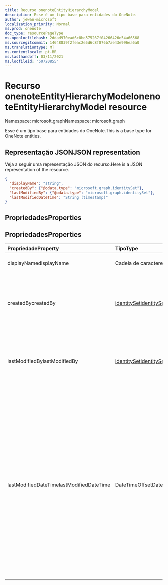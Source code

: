 ```yaml
---
title: Recurso onenoteEntityHierarchyModel
description: Esse é um tipo base para entidades do OneNote.
author: jewan-microsoft
localization_priority: Normal
ms.prod: onenote
doc_type: resourcePageType
ms.openlocfilehash: 2ddad970ead6c8bd575267f04266426e54a66568
ms.sourcegitcommit: 14648839f2feac2e5d6c8f876b7ae43e996ea6a0
ms.translationtype: MT
ms.contentlocale: pt-BR
ms.lasthandoff: 03/11/2021
ms.locfileid: "50720855"
---
```

# <a name="onenoteentityhierarchymodel-resource"></a><span data-ttu-id="4a7b0-103">Recurso onenoteEntityHierarchyModel</span><span class="sxs-lookup"><span data-stu-id="4a7b0-103">onenoteEntityHierarchyModel resource</span></span>

<span data-ttu-id="4a7b0-104">Namespace: microsoft.graph</span><span class="sxs-lookup"><span data-stu-id="4a7b0-104">Namespace: microsoft.graph</span></span>

<span data-ttu-id="4a7b0-105">Esse é um tipo base para entidades do OneNote.</span><span class="sxs-lookup"><span data-stu-id="4a7b0-105">This is a base type for OneNote entities.</span></span>

## <a name="json-representation"></a><span data-ttu-id="4a7b0-106">Representação JSON</span><span class="sxs-lookup"><span data-stu-id="4a7b0-106">JSON representation</span></span>

<span data-ttu-id="4a7b0-107">Veja a seguir uma representação JSON do recurso.</span><span class="sxs-lookup"><span data-stu-id="4a7b0-107">Here is a JSON representation of the resource.</span></span>

<!-- {
  "blockType": "resource",
  "abstract": true,
  "baseType": "microsoft.graph.onenoteEntitySchemaObjectModel",
  "optionalProperties": [
    "self"
  ],
  "@odata.type": "microsoft.graph.onenoteEntityHierarchyModel"
}-->

```json
{
  "displayName": "string",
  "createdBy": {"@odata.type": "microsoft.graph.identitySet"},
  "lastModifiedBy": {"@odata.type": "microsoft.graph.identitySet"},
  "lastModifiedDateTime": "String (timestamp)"
}

```
## <a name="properties"></a><span data-ttu-id="4a7b0-108">Propriedades</span><span class="sxs-lookup"><span data-stu-id="4a7b0-108">Properties</span></span>
## <a name="properties"></a><span data-ttu-id="4a7b0-109">Propriedades</span><span class="sxs-lookup"><span data-stu-id="4a7b0-109">Properties</span></span>
| <span data-ttu-id="4a7b0-110">Propriedade</span><span class="sxs-lookup"><span data-stu-id="4a7b0-110">Property</span></span>     | <span data-ttu-id="4a7b0-111">Tipo</span><span class="sxs-lookup"><span data-stu-id="4a7b0-111">Type</span></span>   |<span data-ttu-id="4a7b0-112">Descrição</span><span class="sxs-lookup"><span data-stu-id="4a7b0-112">Description</span></span>|
|:---------------|:--------|:----------|
|<span data-ttu-id="4a7b0-113">displayName</span><span class="sxs-lookup"><span data-stu-id="4a7b0-113">displayName</span></span>|<span data-ttu-id="4a7b0-114">Cadeia de caracteres</span><span class="sxs-lookup"><span data-stu-id="4a7b0-114">String</span></span>|<span data-ttu-id="4a7b0-115">O nome do bloco de anotações.</span><span class="sxs-lookup"><span data-stu-id="4a7b0-115">The name of the notebook.</span></span>|
|<span data-ttu-id="4a7b0-116">createdBy</span><span class="sxs-lookup"><span data-stu-id="4a7b0-116">createdBy</span></span>|[<span data-ttu-id="4a7b0-117">identitySet</span><span class="sxs-lookup"><span data-stu-id="4a7b0-117">identitySet</span></span>](identityset.md)|<span data-ttu-id="4a7b0-p101">Identidade do usuário, dispositivo e aplicativo que criou o item. Somente leitura.</span><span class="sxs-lookup"><span data-stu-id="4a7b0-p101">Identity of the user, device, and application which created the item. Read-only.</span></span>|
|<span data-ttu-id="4a7b0-120">lastModifiedBy</span><span class="sxs-lookup"><span data-stu-id="4a7b0-120">lastModifiedBy</span></span>|[<span data-ttu-id="4a7b0-121">identitySet</span><span class="sxs-lookup"><span data-stu-id="4a7b0-121">identitySet</span></span>](identityset.md)|<span data-ttu-id="4a7b0-p102">Identidade do usuário, dispositivo e aplicativo que criou o item. Somente leitura.</span><span class="sxs-lookup"><span data-stu-id="4a7b0-p102">Identity of the user, device, and application which created the item. Read-only.</span></span>|
|<span data-ttu-id="4a7b0-124">lastModifiedDateTime</span><span class="sxs-lookup"><span data-stu-id="4a7b0-124">lastModifiedDateTime</span></span>|<span data-ttu-id="4a7b0-125">DateTimeOffset</span><span class="sxs-lookup"><span data-stu-id="4a7b0-125">DateTimeOffset</span></span>|<span data-ttu-id="4a7b0-126">A data e hora da última modificação do bloco de anotações.</span><span class="sxs-lookup"><span data-stu-id="4a7b0-126">The date and time when the notebook was last modified.</span></span> <span data-ttu-id="4a7b0-127">O carimbo de data/hora representa informações de data e hora usando o formato ISO 8601 e está sempre no horário UTC.</span><span class="sxs-lookup"><span data-stu-id="4a7b0-127">The timestamp represents date and time information using ISO 8601 format and is always in UTC time.</span></span> <span data-ttu-id="4a7b0-128">Por exemplo, meia-noite UTC em 1 de janeiro de 2014 é `2014-01-01T00:00:00Z`.</span><span class="sxs-lookup"><span data-stu-id="4a7b0-128">For example, midnight UTC on Jan 1, 2014 is `2014-01-01T00:00:00Z`.</span></span> <span data-ttu-id="4a7b0-129">Somente leitura.</span><span class="sxs-lookup"><span data-stu-id="4a7b0-129">Read-only.</span></span>|

<!-- uuid: 8b1af557-1a7c-4432-86eb-94989c2d4b54
2015-10-25 14:57:30 UTC -->
<!-- {
  "type": "#page.annotation",
  "description": "page resource",
  "keywords": "",
  "section": "documentation",
  "tocPath": ""
}-->

